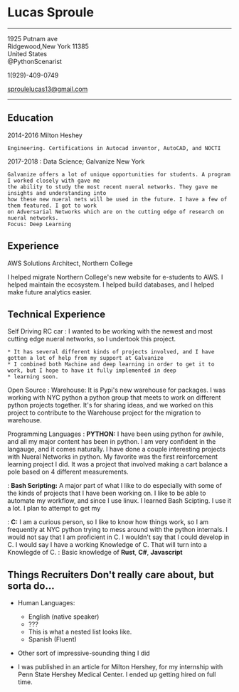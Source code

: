
Lucas Sproule
============

-------------------        ----------------------------
1925 Putnam ave            
Ridgewood,New York 11385   
United States              
@PythonScenarist

1(929)-409-0749

sproulelucas13@gmail.com
-------------------        ---------------------------

Education
---------

2014-2016
     Milton Heshey 

    Engineering. Certifications in Autocad inventor, AutoCAD, and NOCTI

2017-2018
:   Data Science; Galvanize
    New York
    
    Galvanize offers a lot of unique opportunities for students. A program I worked closely with gave me 
    the ability to study the most recent nueral networks. They gave me insights and understanding into
    how these new nueral nets will be used in the future. I have a few of them featured. I got to work 
    on Adversarial Networks which are on the cutting edge of research on nueral networks.
    Focus: Deep Learning

Experience
----------

AWS Solutions Architect, Northern College

I helped migrate Northern College's new website for e-students to AWS.
I helped maintain the ecosystem. I helped build databases, and I helped 
make future analytics easier.


Technical Experience
--------------------

Self Driving RC car
:   I wanted to be working with the newest and most cutting edge nueral networks, so I undertook this project.

    * It has several different kinds of projects involved, and I have gotten a lot of help from my support at Galvanize
    * I combined both Machine and deep learning in order to get it to work, but I hope to have it fully implemented in deep 
    * learning soon.

Open Source
:   Warehouse: It is Pypi's new warehouse for packages.
I was working with NYC python a python group that meets to work on different python projects together. It's for sharing ideas, and we worked on this project to contribute to the Warehouse project for the migration to warehouse. 

Programming Languages
:   **PYTHON:** 
I have been using python for awhile, and all my major content has been in python. I am very confident in the langauge, and it comes naturally. I have done a couple interesting projects with Nueral Networks in python. My favorite was the first reinforcement learning project I did. It was a project that involved making a cart balance a pole based on 4 different measurements. 

:   **Bash Scripting:**
A major part of what I like to do especially with some of the kinds of projects that I have been working on. I like to be able to automate my workflow, and since I use linux. I learned Bash Scipting. I use it a lot. I plan to attempt to get my 

:   **C:**
I am a curious person, so I like to know how things work, so I am frequently at NYC python trying to mess around with the python internals. I would not say that I am proficient in C. I wouldn't say that I could develop in C. I would say I have a working Knowledge of C. That will turn into a Knowlegde of C. 
:   Basic knowledge of **Rust**, **C#**, **Javascript**

[ref]: https://github.com/sproulel

Things Recruiters Don't really care about, but sorta do...
----------------------------------------

* Human Languages:

     * English (native speaker)
     * ???
     * This is what a nested list looks like.
     * Spanish (Fluent)

* Other sort of impressive-sounding thing I did
* I was published in an article for Milton Hershey, for my internship with Penn State Hershey Medical Center. I ended up getting hired on full time.
